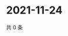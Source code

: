 # 2021-11-24

共 0 条

<!-- BEGIN WEIBO -->
<!-- 最后更新时间 Wed Nov 24 2021 11:14:38 GMT+0800 (China Standard Time) -->

<!-- END WEIBO -->
